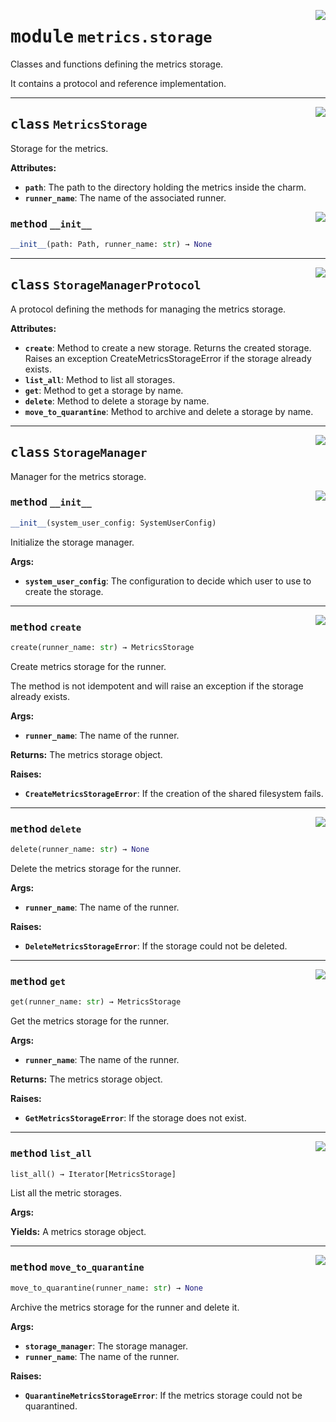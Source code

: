<!-- markdownlint-disable -->

<a href="../src/github_runner_manager/metrics/storage.py#L0"><img align="right" style="float:right;" src="https://img.shields.io/badge/-source-cccccc?style=flat-square"></a>

# <kbd>module</kbd> `metrics.storage`
Classes and functions defining the metrics storage. 

It contains a protocol and reference implementation. 



---

<a href="../src/github_runner_manager/metrics/storage.py#L30"><img align="right" style="float:right;" src="https://img.shields.io/badge/-source-cccccc?style=flat-square"></a>

## <kbd>class</kbd> `MetricsStorage`
Storage for the metrics. 



**Attributes:**
 
 - <b>`path`</b>:  The path to the directory holding the metrics inside the charm. 
 - <b>`runner_name`</b>:  The name of the associated runner. 

<a href="../<string>"><img align="right" style="float:right;" src="https://img.shields.io/badge/-source-cccccc?style=flat-square"></a>

### <kbd>method</kbd> `__init__`

```python
__init__(path: Path, runner_name: str) → None
```









---

<a href="../src/github_runner_manager/metrics/storage.py#L43"><img align="right" style="float:right;" src="https://img.shields.io/badge/-source-cccccc?style=flat-square"></a>

## <kbd>class</kbd> `StorageManagerProtocol`
A protocol defining the methods for managing the metrics storage. 



**Attributes:**
 
 - <b>`create`</b>:  Method to create a new storage. Returns the created storage.  Raises an exception CreateMetricsStorageError if the storage already exists. 
 - <b>`list_all`</b>:  Method to list all storages. 
 - <b>`get`</b>:  Method to get a storage by name. 
 - <b>`delete`</b>:  Method to delete a storage by name. 
 - <b>`move_to_quarantine`</b>:  Method to archive and delete a storage by name. 





---

<a href="../src/github_runner_manager/metrics/storage.py#L62"><img align="right" style="float:right;" src="https://img.shields.io/badge/-source-cccccc?style=flat-square"></a>

## <kbd>class</kbd> `StorageManager`
Manager for the metrics storage. 

<a href="../src/github_runner_manager/metrics/storage.py#L65"><img align="right" style="float:right;" src="https://img.shields.io/badge/-source-cccccc?style=flat-square"></a>

### <kbd>method</kbd> `__init__`

```python
__init__(system_user_config: SystemUserConfig)
```

Initialize the storage manager. 



**Args:**
 
 - <b>`system_user_config`</b>:  The configuration to decide which user to use to create the storage. 




---

<a href="../src/github_runner_manager/metrics/storage.py#L73"><img align="right" style="float:right;" src="https://img.shields.io/badge/-source-cccccc?style=flat-square"></a>

### <kbd>method</kbd> `create`

```python
create(runner_name: str) → MetricsStorage
```

Create metrics storage for the runner. 

The method is not idempotent and will raise an exception if the storage already exists. 



**Args:**
 
 - <b>`runner_name`</b>:  The name of the runner. 



**Returns:**
 The metrics storage object. 



**Raises:**
 
 - <b>`CreateMetricsStorageError`</b>:  If the creation of the shared filesystem fails. 

---

<a href="../src/github_runner_manager/metrics/storage.py#L178"><img align="right" style="float:right;" src="https://img.shields.io/badge/-source-cccccc?style=flat-square"></a>

### <kbd>method</kbd> `delete`

```python
delete(runner_name: str) → None
```

Delete the metrics storage for the runner. 



**Args:**
 
 - <b>`runner_name`</b>:  The name of the runner. 



**Raises:**
 
 - <b>`DeleteMetricsStorageError`</b>:  If the storage could not be deleted. 

---

<a href="../src/github_runner_manager/metrics/storage.py#L158"><img align="right" style="float:right;" src="https://img.shields.io/badge/-source-cccccc?style=flat-square"></a>

### <kbd>method</kbd> `get`

```python
get(runner_name: str) → MetricsStorage
```

Get the metrics storage for the runner. 



**Args:**
 
 - <b>`runner_name`</b>:  The name of the runner. 



**Returns:**
 The metrics storage object. 



**Raises:**
 
 - <b>`GetMetricsStorageError`</b>:  If the storage does not exist. 

---

<a href="../src/github_runner_manager/metrics/storage.py#L136"><img align="right" style="float:right;" src="https://img.shields.io/badge/-source-cccccc?style=flat-square"></a>

### <kbd>method</kbd> `list_all`

```python
list_all() → Iterator[MetricsStorage]
```

List all the metric storages. 



**Args:**
 



**Yields:**
  A metrics storage object. 

---

<a href="../src/github_runner_manager/metrics/storage.py#L198"><img align="right" style="float:right;" src="https://img.shields.io/badge/-source-cccccc?style=flat-square"></a>

### <kbd>method</kbd> `move_to_quarantine`

```python
move_to_quarantine(runner_name: str) → None
```

Archive the metrics storage for the runner and delete it. 



**Args:**
 
 - <b>`storage_manager`</b>:  The storage manager. 
 - <b>`runner_name`</b>:  The name of the runner. 



**Raises:**
 
 - <b>`QuarantineMetricsStorageError`</b>:  If the metrics storage could not be quarantined. 


